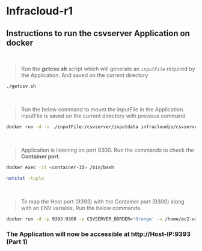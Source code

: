 # Infracloud-r1
## Instructions to run the csvserver Application on docker

<br />

> Run the **_getcsv.sh_** script which will generate an _`inputFile`_ required by the Application. And saved on the current directory

```Bash
./getcsv.sh
```

<br />

> Run the below command to mount the inputFile in the Application. inputFile is saved on the current directory with previous command
```Bash
docker run -d -v ./inputFile:/csvserver/inputdata infracloudio/csvserver:latest
```

<br />

> Application is listening on port 9300.
>  Run the commands to check the **Container port**.

```Bash
docker exec -it <container-ID> /bin/bash

netstat -tupln
```

<br />

> To map the Host port (9393) with the Container port (9300) along with an ENV variable, Run the below commands.

```Bash
docker run -d -p 9393:9300 -e CSVSERVER_BORDER='Orange' -v /home/ec2-user/T/solution/inputFile:/csvserver/inputdata infracloudio/csvserver:latest
```

### The Application will now be accessible at http://Host-IP:9393 (Part 1)


